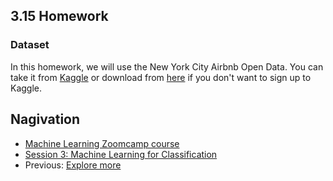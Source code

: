 ## 3.15 Homework

### Dataset

In this homework, we will use the New York City Airbnb Open Data. You can take it from
[Kaggle](https://www.kaggle.com/dgomonov/new-york-city-airbnb-open-data?select=AB_NYC_2019.csv)
or download from [here](https://raw.githubusercontent.com/alexeygrigorev/datasets/master/AB_NYC_2019.csv)
if you don't want to sign up to Kaggle.



## Nagivation

* [Machine Learning Zoomcamp course](../)
* [Session 3: Machine Learning for Classification](./)
* Previous: [Explore more](14-explore-more.md)